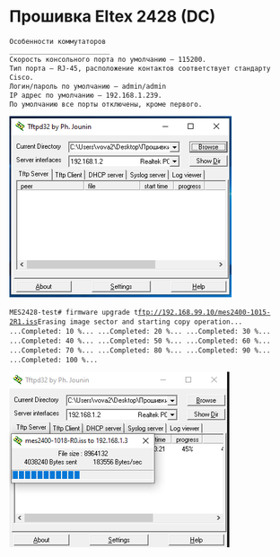 # Прошивка Eltex 2428 \(DC\)

```text
Особенности коммутаторов
_________________________
Скорость консольного порта по умолчанию — 115200. 
Тип порта — RJ-45, расположение контактов соответствует стандарту Cisco.
Логин/пароль по умолчанию — admin/admin
IP адрес по умолчанию — 192.168.1.239.
По умолчанию все порты отключены, кроме первого.
```

![](../../../.gitbook/assets/image%20%2870%29.png)

`MES2428-test# firmware upgrade t`[`ftp://192.168.99.10/mes2400-1015-2R1.iss`](ftp://192.168.99.10/mes2400-1015-2R1.iss)`Erasing image sector and starting copy operation... ...Completed: 10 %... ...Completed: 20 %... ...Completed: 30 %... ...Completed: 40 %... ...Completed: 50 %... ...Completed: 60 %... ...Completed: 70 %... ...Completed: 80 %... ...Completed: 90 %... ...Completed: 100 %...`

![](../../../.gitbook/assets/image%20%2820%29.png)

